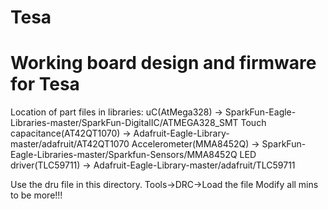 Tesa
====

Working board design and firmware for Tesa
==========================================

Location of part files in libraries:
uC(AtMega328) -> SparkFun-Eagle-Libraries-master/SparkFun-DigitalIC/ATMEGA328_SMT
Touch capacitance(AT42QT1070) -> Adafruit-Eagle-Library-master/adafruit/AT42QT1070
Accelerometer(MMA8452Q) -> SparkFun-Eagle-Libraries-master/Sparkfun-Sensors/MMA8452Q
LED driver(TLC59711) -> Adafruit-Eagle-Library-master/adafruit/TLC59711

Use the dru file in this directory.
Tools->DRC->Load the file
Modify all mins to be more!!!
